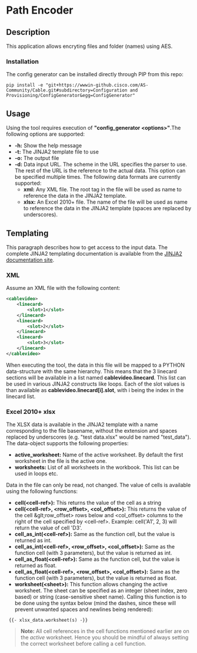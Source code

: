 # Path Encoder
## Description
This application allows encryting files and folder (names) using AES.

### Installation
The config generator can be installed directly through PIP from this repo:

```
pip install -e "git+https://wwwin-github.cisco.com/AS-Community/Cable.git#subdirectory=Configuration and Provisioning/ConfigGenerator&egg=ConfigGenerator"
```
 

## Usage
Using the tool requires execution of **"config_generator &lt;options&gt;"**.The following options are supported:
* **-h:** Show the help message
* **-t:** The JINJA2 template file to use
* **-o:** The output file
* **-d:** Data input URL. The scheme in the URL specifies the parser to use. The rest of the URL is the reference to the actual data. This option can be specified multiple times. The following data formats are currently supported:
  * **xml:** Any XML file. The root tag in the file will be used as name to reference the data in the JINJA2 template.
  * **xlsx:** An Excel 2010+ file. The name of the file will be used as name to reference the data in the JINJA2 template (spaces are replaced by underscores).

## Templating
This paragraph describes how to get access to the input data. The complete JINJA2 templating documentation is available from the [JINJA2 documentation site](http://jinja.pocoo.org/docs/2.9/templates/ "JINJA2 templating documentation").

### XML
Assume an XML file with the following content:
```xml
<cablevideo>
    <linecard>
        <slot>1</slot>
    </linecard>
    <linecard>
        <slot>2</slot>
    </linecard>
    <linecard>
        <slot>3</slot>
    </linecard>
</cablevideo>
```
When executing the tool, the data in this file will be mapped to a PYTHON data-structure with the same hierarchy. This means that the 3 linecard sections will be available in a list named **cablevideo.linecard**. This list can be used in various JINJA2 constructs like loops. Each of the slot values is than available as **cablevideo.linecard[i].slot**, with i being the index in the linecard list.

### Excel 2010+ xlsx
The XLSX data is available in the JINJA2 template with a name corresponding to the file basename, without the extension and spaces replaced by underscores (e.g. "test data.xlsx" would be named "test_data"). The data-object supports the following properties:
* **active_worksheet:** Name of the active worksheet. By default the first worksheet in the file is the active one.
* **worksheets:** List of all worksheets in the workbook. This list can be used in loops etc.

Data in the file can only be read, not changed. The value of cells is available using the following functions:
* **cell(&lt;cell-ref&gt;):** This returns the value of the cell as a string
* **cell(&lt;cell-ref&gt;, &lt;row_offset&gt;, &lt;col_offset&gt;):** This returns the value of the cell &glt;row_offset&gt; rows below and &lt;col_offset&gt; columns to the right of the cell specified by &lt;cell-ref&gt;. Example: cell('A1', 2, 3) will return the value of cell 'D3'.
* **cell_as_int(&lt;cell-ref&gt;):** Same as the function cell, but the value is returned as int.
* **cell_as_int(&lt;cell-ref&gt;, &lt;row_offset&gt;, &lt;col_offset&gt;):** Same as the function cell (with 3 parameters), but the value is returned as int.
* **cell_as_float(&lt;cell-ref&gt;):** Same as the function cell, but the value is returned as float.
* **cell_as_float(&lt;cell-ref&gt;, &lt;row_offset&gt;, &lt;col_offset&gt;):** Same as the function cell (with 3 parameters), but the value is returned as float.
* **worksheet(&lt;sheet&gt;):** This function allows changing the active worksheet. The sheet can be specified as an integer (sheet index, zero based) or string (case-sensitive sheet name). Calling this function is to be done using the syntax below (mind the dashes, since these will prevent unwanted spaces and newlines being rendered):
```jinja2
 {{- xlsx_data.worksheet(s) -}}
 ```

> **Note:** All cell references in the cell functions mentioned earlier are on the *active* worksheet. Hence you should be mindful of always setting the correct worksheet before calling a cell function.
